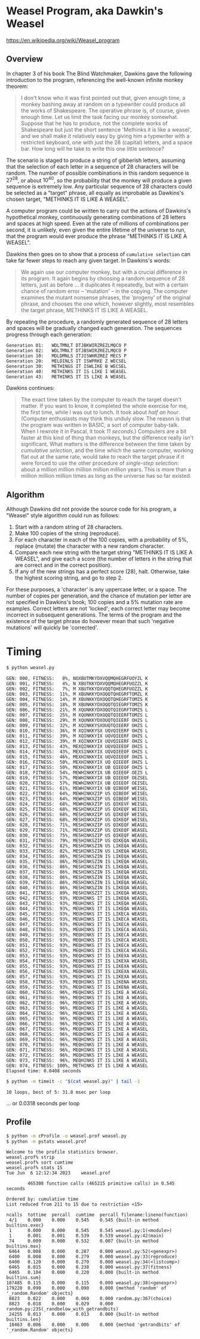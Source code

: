# Weasel Program, aka Dawkin's Weasel

https://en.wikipedia.org/wiki/Weasel_program

## Overview

In chapter 3 of his book The Blind Watchmaker, Dawkins gave the following 
introduction to the program, referencing the well-known infinite monkey theorem:

> I don't know who it was first pointed out that, given enough time, a monkey 
bashing away at random on a typewriter could produce all the works of 
Shakespeare. The operative phrase is, of course, given enough time. Let us 
limit the task facing our monkey somewhat. Suppose that he has to produce, not 
the complete works of Shakespeare but just the short sentence 'Methinks it is 
like a weasel', and we shall make it relatively easy by giving him a typewriter 
with a restricted keyboard, one with just the 28 (capital) letters, and a space 
bar. How long will he take to write this one little sentence?

The scenario is staged to produce a string of gibberish letters, assuming that 
the selection of each letter in a sequence of 28 characters will be random. The 
number of possible combinations in this random sequence is $27^{28}$, or about 
$10^{40}$, so the probability that the monkey will produce a given sequence is 
extremely low. Any particular sequence of 28 characters could be selected as a 
"target" phrase, all equally as improbable as Dawkins's chosen target, 
"METHINKS IT IS LIKE A WEASEL".

A computer program could be written to carry out the actions of Dawkins's 
hypothetical monkey, continuously generating combinations of 28 letters and 
spaces at high speed. Even at the rate of millions of combinations per second, 
it is unlikely, even given the entire lifetime of the universe to run, that the 
program would ever produce the phrase "METHINKS IT IS LIKE A WEASEL".

Dawkins then goes on to show that a process of `cumulative selection` can take 
far fewer steps to reach any given target. In Dawkins's words:

> We again use our computer monkey, but with a crucial difference in its 
program. It again begins by choosing a random sequence of 28 letters, just as 
before ... it duplicates it repeatedly, but with a certain chance of random 
error – 'mutation' – in the copying. The computer examines the mutant nonsense 
phrases, the 'progeny' of the original phrase, and chooses the one which, 
however slightly, most resembles the target phrase, METHINKS IT IS LIKE A WEASEL.

By repeating the procedure, a randomly generated sequence of 28 letters and 
spaces will be gradually changed each generation. The sequences progress through 
each generation:

    Generation 01:   WDLTMNLT DTJBKWIRZREZLMQCO P
    Generation 02:   WDLTMNLT DTJBSWIRZREZLMQCO P
    Generation 10:   MDLDMNLS ITJISWHRZREZ MECS P
    Generation 20:   MELDINLS IT ISWPRKE Z WECSEL
    Generation 30:   METHINGS IT ISWLIKE B WECSEL
    Generation 40:   METHINKS IT IS LIKE I WEASEL
    Generation 43:   METHINKS IT IS LIKE A WEASEL

Dawkins continues:

> The exact time taken by the computer to reach the target doesn't matter. If 
you want to know, it completed the whole exercise for me, the first time, while 
I was out to lunch. It took about *half an hour*. (Computer enthusiasts may 
think this unduly slow. The reason is that the program was written in BASIC, a 
sort of computer baby-talk. When I rewrote it in Pascal, it took *11 seconds*.) 
Computers are a bit faster at this kind of thing than monkeys, but the 
difference really isn't significant. What matters is the difference between the 
time taken by *cumulative selection*, and the time which the same computer, 
working flat out at the same rate, would take to reach the target phrase if it 
were forced to use the other procedure of *single-step selection*: about a 
million million million million million years. This is more than a million 
million million times as long as the universe has so far existed.

## Algorithm

Although Dawkins did not provide the source code for his program, a "Weasel" 
style algorithm could run as follows:

1. Start with a random string of 28 characters.
2. Make 100 copies of the string (reproduce).
3. For each character in each of the 100 copies, with a probability of 5%,
replace (mutate) the character with a new random character.
4. Compare each new string with the target string "METHINKS IT IS LIKE A 
WEASEL", and give each a score (the number of letters in the string that are 
correct and in the correct position).
5. If any of the new strings has a perfect score (28), halt. Otherwise, take the
highest scoring string, and go to step 2.

For these purposes, a 'character' is any uppercase letter, or a space. The 
number of copies per generation, and the chance of mutation per letter are not 
specified in Dawkins's book; 100 copies and a 5% mutation rate are examples. 
Correct letters are not 'locked'; each correct letter may become incorrect in 
subsequent generations. The terms of the program and the existence of the 
target phrase do however mean that such 'negative mutations' will quickly be 
'corrected'. 

# Timing

```bash
$ python weasel.py
```

    GEN: 000, FITNESS:   0%, NOXBUTMKYDXVQQMQHEGRFUOYZL K
    GEN: 001, FITNESS:   4%, N XBUTKKYDXVQQMQHEGRFUOZZL K
    GEN: 002, FITNESS:   7%, M XBUTKKYDXVQQTQHEGRFUOZZL K
    GEN: 003, FITNESS:  11%, M XBUNKKYDXOQQTQHEGRFTOMZL K
    GEN: 004, FITNESS:  14%, M XBUNKKYDXOQQTQHEGRFTOMZS K
    GEN: 005, FITNESS:  18%, M XBUNKKYDXOQQTQIEGRFTOMZS K
    GEN: 006, FITNESS:  21%, M XQUNKKYDXOQQTQIEGRFTOMZS L
    GEN: 007, FITNESS:  25%, M XQUNKKYDXOQQTQIEERFTOMZS L
    GEN: 008, FITNESS:  29%, M XQUNKKYDXOUQTQIEERF OHZS L
    GEN: 009, FITNESS:  32%, M XQINKKYSXOUQTQIEERF OHZS L
    GEN: 010, FITNESS:  36%, M XQINKKYSX UQVQIEERF OHZS L
    GEN: 011, FITNESS:  39%, M XQINKKYIX UQVQIEERF OHZS L
    GEN: 012, FITNESS:  39%, M XQINKKYIX UQVQIEERF OHZS L
    GEN: 013, FITNESS:  43%, MEXQINKKYIX UQVQIEEOF OHZS L
    GEN: 014, FITNESS:  43%, MEXSINKKYIX UQVQIEEOF OHZS L
    GEN: 015, FITNESS:  46%, MEXHINKKYIX UQVQIEEOF OHZS L
    GEN: 016, FITNESS:  50%, MEXHINKKYIX UQ QIEEOF OHZS L
    GEN: 017, FITNESS:  50%, MEXHINKKYIX UB QIEEOF OHZS L
    GEN: 018, FITNESS:  54%, MEWHINKKYIX UB QIEEOF OEZS L
    GEN: 019, FITNESS:  57%, MEWHINKKYIX UB QIEEOF OEZSEL
    GEN: 020, FITNESS:  57%, MEWHINKKYIX UB QIEEOF OEISEL
    GEN: 021, FITNESS:  61%, MEWHINKXYIX UB QIBEOF WEISEL
    GEN: 022, FITNESS:  64%, MEWHINKXZIP US QIBEOF WEISEL
    GEN: 023, FITNESS:  64%, MEWHINKXZIP US QIBEOF WEISEL
    GEN: 024, FITNESS:  68%, MEWHINKXZIP US QIKEVF WEISEL
    GEN: 025, FITNESS:  68%, MESHINKXZIP US QIKEQF WEISEL
    GEN: 026, FITNESS:  68%, MESHINKXZIP US QIKEQF WEISEL
    GEN: 027, FITNESS:  68%, MESHINKXZIP US QIKEQF WEISEL
    GEN: 028, FITNESS:  71%, MESHINKXZIP US QIKEQF WEASEL
    GEN: 029, FITNESS:  71%, MESHINKXZIP US QIKEQF WEASEL
    GEN: 030, FITNESS:  75%, MESHINKSZIP US QIKEQF WEASEL
    GEN: 031, FITNESS:  79%, MESHINKSZIP US QIKEQA WEASEL
    GEN: 032, FITNESS:  82%, MESHINKSZIN US LIKEQA WEASEL
    GEN: 033, FITNESS:  82%, MESHINKSZIN US LIKEQA WEASEL
    GEN: 034, FITNESS:  86%, MESHINKSZIN IS LIKEQA WEASEL
    GEN: 035, FITNESS:  86%, MESHINKSZIN IS LIKEQA WEASEL
    GEN: 036, FITNESS:  86%, MESHINKSZIN IS LIKEQA WEASEL
    GEN: 037, FITNESS:  86%, MESHINKSZIN IS LIKEQA WEASEL
    GEN: 038, FITNESS:  86%, MESHINKSZIN IS LIKEQA WEASEL
    GEN: 039, FITNESS:  86%, MESHINKSZIN IS LIKEQA WEASEL
    GEN: 040, FITNESS:  86%, MESHINKSZIN IS LIKEQA WEASEL
    GEN: 041, FITNESS:  89%, MESHINKSZIT IS LIKEQA WEASEL
    GEN: 042, FITNESS:  93%, MEUHINKS IT IS LIKEQA WEASEL
    GEN: 043, FITNESS:  93%, MEUHINKS IT IS LIKEQA WEASEL
    GEN: 044, FITNESS:  93%, MEUHINKS IT IS LIKEQA WEASEL
    GEN: 045, FITNESS:  93%, MEUHINKS IT IS LIKECA WEASEL
    GEN: 046, FITNESS:  93%, MEUHINKS IT IS LIKECA WEASEL
    GEN: 047, FITNESS:  93%, MEUHINKS IT IS LIKECA WEASEL
    GEN: 048, FITNESS:  93%, MEUHINKS IT IS LIKECA WEASEL
    GEN: 049, FITNESS:  93%, MEQHINKS IT IS LIKECA WEASEL
    GEN: 050, FITNESS:  93%, MEQHINKS IT IS LIKECA WEASEL
    GEN: 051, FITNESS:  93%, MEQHINKS IT IS LIKECA WEASEL
    GEN: 052, FITNESS:  93%, MEQHINKS IT IS LIKECA WEASEL
    GEN: 053, FITNESS:  93%, MEQHINKS IT IS LIKEXA WEASEL
    GEN: 054, FITNESS:  93%, MEQHINKS IT IS LIKEXA WEASEL
    GEN: 055, FITNESS:  93%, MEQHINKS IT IS LIKEXA WEASEL
    GEN: 056, FITNESS:  93%, MEQHINKS IT IS LIKEXA WEASEL
    GEN: 057, FITNESS:  93%, MEQHINKS IT IS LIKEXA WEASEL
    GEN: 058, FITNESS:  93%, MEQHINKS IT IS LIKENA WEASEL
    GEN: 059, FITNESS:  93%, MEQHINKS IT IS LIKENA WEASEL
    GEN: 060, FITNESS:  96%, MEQHINKS IT IS LIKE A WEASEL
    GEN: 061, FITNESS:  96%, MEQHINKS IT IS LIKE A WEASEL
    GEN: 062, FITNESS:  96%, MEQHINKS IT IS LIKE A WEASEL
    GEN: 063, FITNESS:  96%, MEQHINKS IT IS LIKE A WEASEL
    GEN: 064, FITNESS:  96%, MEQHINKS IT IS LIKE A WEASEL
    GEN: 065, FITNESS:  96%, MEQHINKS IT IS LIKE A WEASEL
    GEN: 066, FITNESS:  96%, MEQHINKS IT IS LIKE A WEASEL
    GEN: 067, FITNESS:  96%, MEQHINKS IT IS LIKE A WEASEL
    GEN: 068, FITNESS:  96%, MEQHINKS IT IS LIKE A WEASEL
    GEN: 069, FITNESS:  96%, MEQHINKS IT IS LIKE A WEASEL
    GEN: 070, FITNESS:  96%, MEQHINKS IT IS LIKE A WEASEL
    GEN: 071, FITNESS:  96%, MEQHINKS IT IS LIKE A WEASEL
    GEN: 072, FITNESS:  96%, MEQHINKS IT IS LIKE A WEASEL
    GEN: 073, FITNESS:  96%, MEQHINKS IT IS LIKE A WEASEL
    GEN: 074, FITNESS: 100%, METHINKS IT IS LIKE A WEASEL
    Elapsed time: 0.0408 seconds

```bash
$ python -m timeit -c "$(cat weasel.py)" | tail -1
```

    10 loops, best of 5: 31.8 msec per loop

... or 0.0318 seconds per loop

## Profile

```bash
$ python -m cProfile -o weasel.prof weasel.py
$ python -m pstats weasel.prof
```

    Welcome to the profile statistics browser.
    weasel.prof% strip
    weasel.prof% sort cumtime
    weasel.prof% stats 15
    Tue Jun  6 12:12:34 2023    weasel.prof

            465308 function calls (465215 primitive calls) in 0.545 seconds

    Ordered by: cumulative time
    List reduced from 211 to 15 due to restriction <15>

    ncalls  tottime  percall  cumtime  percall filename:lineno(function)
     4/1    0.000    0.000    0.545    0.545 {built-in method builtins.exec}
     1      0.000    0.000    0.545    0.545 weasel.py:1(<module>)
     1      0.001    0.001    0.539    0.539 weasel.py:42(main)
     74     0.009    0.000    0.532    0.007 {built-in method builtins.max}
     6464   0.008    0.000    0.287    0.000 weasel.py:52(<genexpr>)
     6400   0.008    0.000    0.279    0.000 weasel.py:33(reproduce)
     6400   0.120    0.000    0.270    0.000 weasel.py:34(<listcomp>)
     6465   0.015    0.000    0.238    0.000 weasel.py:37(fitness)
     6465   0.104    0.000    0.220    0.000 {built-in method builtins.sum}
    187485  0.115    0.000    0.115    0.000 weasel.py:38(<genexpr>)
    179228  0.090    0.000    0.090    0.000 {method 'random' of '_random.Random' objects}
     8823   0.022    0.000    0.060    0.000 random.py:367(choice)
     8823   0.018    0.000    0.029    0.000 random.py:235(_randbelow_with_getrandbits)
     24255  0.013    0.000    0.013    0.000 {built-in method builtins.len}
     10463  0.006    0.000    0.006    0.000 {method 'getrandbits' of '_random.Random' objects}
